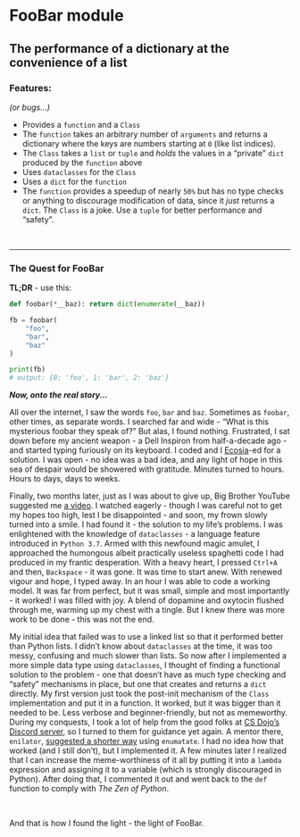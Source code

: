 # FooBar module

## The performance of a dictionary at the convenience of a list

### Features:

*(or bugs...)*

- Provides a `function` and a `Class`
- The `function` takes an arbitrary number of `arguments` and returns a dictionary where the keys are numbers starting at `0` (like list indices).
- The `Class` takes a `list` or `tuple` and *holds* the values in a “private” `dict` produced by the `function` above
- Uses `dataclasses` for the `Class`
- Uses a `dict` for the `function`
- The `function` provides a speedup of nearly `50%` but has no type checks or anything to discourage modification of data, since it *just* returns a `dict`. The `Class` is a joke. Use a `tuple` for better performance and “safety”.

<br />
<hr />

### The Quest for FooBar

**TL;DR** - use this:

```python
def foobar(*__baz): return dict(enumerate(__baz))

fb = foobar(
    "foo",
    "bar",
    "baz"
)

print(fb)
# output: {0: 'foo', 1: 'bar', 2: 'baz'}
```

***Now, onto the real story...***

All over the internet, I saw the words `foo`, `bar` and `baz`. Sometimes as `foobar`, other times, as separate words. I searched far and wide - “What is this mysterious foobar they speak of?” But alas, I found nothing. Frustrated, I sat down before my ancient weapon - a Dell Inspiron from half-a-decade ago - and started typing furiously on its keyboard. I coded and I [Ecosia](https://www.ecosia.org/)-ed for a solution. I was open - no idea was a bad idea, and any light of hope in this sea of despair would be showered with gratitude. Minutes turned to hours. Hours to days, days to weeks.

Finally, two months later, just as I was about to give up, Big Brother YouTube suggested me [a video](https://youtu.be/vBH6GRJ1REM). I watched eagerly - though I was careful not to get my hopes too high, lest I be disappointed - and soon, my frown slowly turned into a smile. I had found it - the solution to my life’s problems. I was enlightened with the knowledge of `dataclasses` - a language feature introduced in `Python 3.7`. Armed with this newfound magic amulet, I approached the humongous albeit practically useless spaghetti code I had produced in my frantic desperation. With a heavy heart, I pressed `Ctrl+A` and then, `Backspace` - it was gone. It was time to start anew. With renewed vigour and hope, I typed away. In an hour I was able to code a working model. It was far from perfect, but it was small, simple and most importantly - it worked! I was filled with joy. A blend of dopamine and oxytocin flushed through me, warming up my chest with a tingle. But I knew there was more work to be done - this was not the end.

My initial idea that failed was to use a linked list so that it performed better than Python lists. I didn’t know about `dataclasses` at the time, it was too messy, confusing and much slower than lists. So now after I implemented a more simple data type using `dataclasses`, I thought of finding a functional solution to the problem - one that doesn’t have as much type checking and “safety” mechanisms in place, but one that creates and returns a `dict` directly. My first version just took the post-init mechanism of the `Class` implementation and put it in a function. It worked, but it was bigger than it needed to be. Less verbose and beginner-friendly, but not as memeworthy. During my conquests, I took a lot of help from the good folks at [CS Dojo’s Discord server](https://csdojo.io/d), so I turned to them for guidance yet again. A mentor there, `enilator`, [suggested a shorter way](https://discord.com/channels/502519660726714378/510472371312918537/830045983085821983) using `enumatate`. I had no idea how that worked (and I still don’t), but I implemented it. A few minutes later I realized that I can increase the meme-worthiness of it all by putting it into a `lambda` expression and assigning it to a variable (which is strongly discouraged in Python). After doing that, I commented it out and went back to the `def` function to comply with *The Zen of Python*.

<br />

And that is how I found the light - the light of FooBar.

<br />
